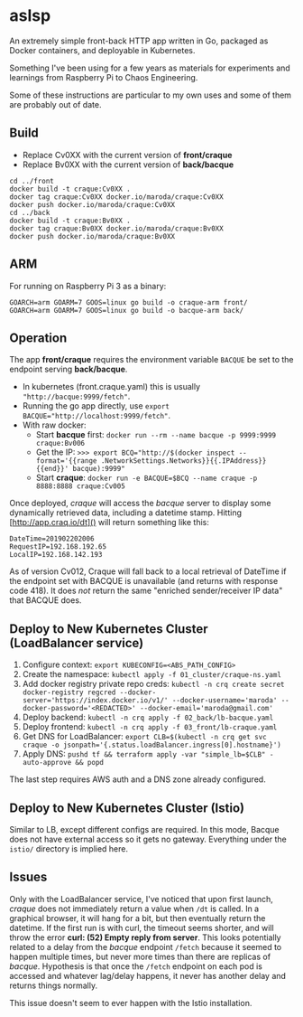 # aslsp

An extremely simple front-back HTTP app written in Go, packaged as Docker containers, and deployable in Kubernetes.

Something I've been using for a few years as materials for experiments and learnings from Raspberry Pi to Chaos Engineering.

Some of these instructions are particular to my own uses and some of them are probably out of date.

## Build

* Replace Cv0XX with the current version of **front/craque**
* Replace Bv0XX with the current version of **back/bacque**

```
cd ../front
docker build -t craque:Cv0XX .
docker tag craque:Cv0XX docker.io/maroda/craque:Cv0XX
docker push docker.io/maroda/craque:Cv0XX
cd ../back
docker build -t craque:Bv0XX .
docker tag craque:Bv0XX docker.io/maroda/craque:Bv0XX
docker push docker.io/maroda/craque:Bv0XX
```

## ARM

For running on Raspberry Pi 3 as a binary:
```
GOARCH=arm GOARM=7 GOOS=linux go build -o craque-arm front/
GOARCH=arm GOARM=7 GOOS=linux go build -o bacque-arm back/
```

## Operation

The app **front/craque** requires the environment variable `BACQUE` be set to the endpoint serving **back/bacque**.

* In kubernetes (front.craque.yaml) this is usually `"http://bacque:9999/fetch"`.
* Running the go app directly, use `export BACQUE="http://localhost:9999/fetch"`.
* With raw docker:
  * Start **bacque** first: `docker run --rm --name bacque -p 9999:9999 craque:Bv006`
  * Get the IP: `>>> export BCQ="http://$(docker inspect --format='{{range .NetworkSettings.Networks}}{{.IPAddress}}{{end}}' bacque):9999"`
  * Start **craque**: `docker run -e BACQUE=$BCQ --name craque -p 8888:8888 craque:Cv005`

Once deployed, *craque* will access the *bacque* server to display some dynamically retrieved data, including a datetime stamp.
Hitting [http://app.craq.io/dt]() will return something like this:

```
DateTime=201902202006
RequestIP=192.168.192.65
LocalIP=192.168.142.193
```

As of version Cv012, Craque will fall back to a local retrieval of DateTime if the endpoint set with BACQUE is unavailable (and returns with response code 418). It does *not* return the same "enriched sender/receiver IP data" that BACQUE does.

## Deploy to New Kubernetes Cluster (LoadBalancer service)

1. Configure context: `export KUBECONFIG=<ABS_PATH_CONFIG>`
2. Create the namespace: `kubectl apply -f 01_cluster/craque-ns.yaml`
3. Add docker registry private repo creds: `kubectl -n crq create secret docker-registry regcred --docker-server='https://index.docker.io/v1/' --docker-username='maroda' --docker-password='<REDACTED>' --docker-email='maroda@gmail.com'`
4. Deploy backend: `kubectl -n crq apply -f 02_back/lb-bacque.yaml`
5. Deploy frontend: `kubectl -n crq apply -f 03_front/lb-craque.yaml`
6. Get DNS for LoadBalancer: `export CLB=$(kubectl -n crq get svc craque -o jsonpath='{.status.loadBalancer.ingress[0].hostname}')`
7. Apply DNS: `pushd tf && terraform apply -var "simple_lb=$CLB" -auto-approve && popd`

The last step requires AWS auth and a DNS zone already configured.

## Deploy to New Kubernetes Cluster (Istio)

Similar to LB, except different configs are required. In this mode, Bacque does not have external access so it gets no gateway. Everything under the `istio/` directory is implied here.

## Issues

Only with the LoadBalancer service, I've noticed that upon first launch, *craque* does not immediately return a value when `/dt` is called. In a graphical browser, it will hang for a bit, but then eventually return the datetime. If the first run is with curl, the timeout seems shorter, and will throw the error **curl: (52) Empty reply from server**. This looks potentially related to a delay from the *bacque* endpoint `/fetch` because it seemed to happen multiple times, but never more times than there are replicas of *bacque*. Hypothesis is that once the `/fetch` endpoint on each pod is accessed and whatever lag/delay happens, it never has another delay and returns things normally.

This issue doesn't seem to ever happen with the Istio installation.

